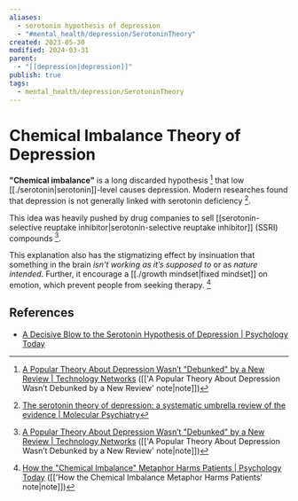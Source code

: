 ```yaml
---
aliases:
  - serotonin hypothesis of depression
  - "#mental_health/depression/SerotoninTheory"
created: 2023-05-30
modified: 2024-03-31
parent:
  - "[[depression|depression]]"
publish: true
tags:
  - mental_health/depression/SerotoninTheory
---
```


# Chemical Imbalance Theory of Depression

**"Chemical imbalance"** is a long discarded hypothesis [^1] that low [[./serotonin|serotonin]]-level causes depression. Modern researches found that depression is not generally linked with serotonin deficiency [^review].

This idea was heavily pushed by drug companies to sell [[serotonin-selective reuptake inhibitor|serotonin-selective reuptake inhibitor]] (SSRI) compounds [^1].

This explanation also has the stigmatizing effect by insinuation that something in the brain *isn't working as it’s supposed to* or as *nature intended*. Further, it encourage a [[./growth mindset|fixed mindset]] on emotion, which prevent people from seeking therapy.  [^harm]

## References
- [A Decisive Blow to the Serotonin Hypothesis of Depression | Psychology Today](https://www.psychologytoday.com/us/blog/side-effects/202207/decisive-blow-the-serotonin-hypothesis-depression)

[^1]: [A Popular Theory About Depression Wasn’t "Debunked" by a New Review | Technology Networks](https://www.technologynetworks.com/neuroscience/articles/a-popular-theory-of-depression-wasnt-debunked-by-a-new-review-it-got-debunked-years-ago-363986) ([['A Popular Theory About Depression Wasn’t Debunked by a New Review' note|note]])
[^review]: [The serotonin theory of depression: a systematic umbrella review of the evidence | Molecular Psychiatry](https://www.nature.com/articles/s41380-022-01661-0)
[^harm]: [How the "Chemical Imbalance" Metaphor Harms Patients | Psychology Today](https://www.psychologytoday.com/us/blog/the-biology-of-human-nature/202306/how-the-chemical-imbalance-metaphor-harms-patients) ([['How the Chemical Imbalance Metaphor Harms Patients' note|note]])